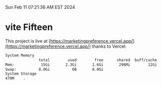 Sun Feb 11 07:21:36 AM EST 2024

# vite Fifteen


This project is live at [https://marketingpreference.vercel.app/](https://marketingpreference.vercel.app/) thanks to Vercel.

```bash
System Memory
               total        used        free      shared  buff/cache   available
Mem:            15Gi       2.3Gi       1.6Gi       296Mi        12Gi        13Gi
Swap:          8.0Gi          0B       8.0Gi
System Storage
479M	.
```
